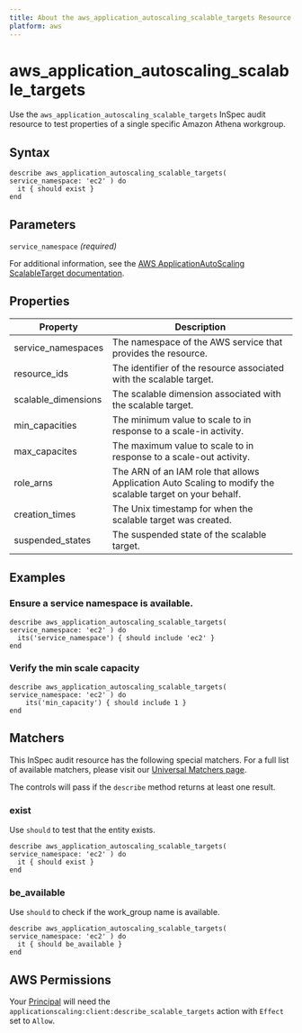 ```yaml
---
title: About the aws_application_autoscaling_scalable_targets Resource
platform: aws
---
```


# aws\_application\_autoscaling\_scalable\_targets

Use the `aws_application_autoscaling_scalable_targets` InSpec audit resource to test properties of a single specific Amazon Athena workgroup.

## Syntax

    describe aws_application_autoscaling_scalable_targets( service_namespace: 'ec2' ) do
      it { should exist }
    end

## Parameters

`service_namespace` _(required)_

For additional information, see the [AWS ApplicationAutoScaling ScalableTarget documentation](https://docs.aws.amazon.com/AWSCloudFormation/latest/UserGuide/aws-resource-applicationautoscaling-scalabletarget.html).

## Properties

| Property | Description|
| --- | --- |
| service_namespaces | The namespace of the AWS service that provides the resource. |
| resource_ids | The identifier of the resource associated with the scalable target. |
| scalable_dimensions | The scalable dimension associated with the scalable target. |
| min_capacities | The minimum value to scale to in response to a scale-in activity. |
| max_capacites | The maximum value to scale to in response to a scale-out activity. |
| role_arns | The ARN of an IAM role that allows Application Auto Scaling to modify the scalable target on your behalf. |
| creation_times | The Unix timestamp for when the scalable target was created. |
| suspended_states | The suspended state of the scalable target. |

## Examples

### Ensure a service namespace is available.

    describe aws_application_autoscaling_scalable_targets( service_namespace: 'ec2' ) do
      its('service_namespace') { should include 'ec2' }
    end

### Verify the min scale capacity

    describe aws_application_autoscaling_scalable_targets( service_namespace: 'ec2' ) do
        its('min_capacity') { should include 1 }
    end

## Matchers

This InSpec audit resource has the following special matchers. For a full list of available matchers, please visit our [Universal Matchers page](https://www.inspec.io/docs/reference/matchers/).

The controls will pass if the `describe` method returns at least one result.

### exist

Use `should` to test that the entity exists.

    describe aws_application_autoscaling_scalable_targets( service_namespace: 'ec2' ) do
      it { should exist }
    end

### be_available

Use `should` to check if the work_group name is available.

    describe aws_application_autoscaling_scalable_targets( service_namespace: 'ec2' ) do
      it { should be_available }
    end

## AWS Permissions

Your [Principal](https://docs.aws.amazon.com/IAM/latest/UserGuide/intro-structure.html#intro-structure-principal) will need the `applicationscaling:client:describe_scalable_targets` action with `Effect` set to `Allow`.
